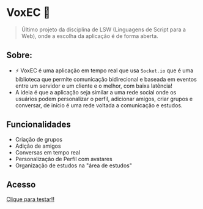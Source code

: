 # VoxEC 💬 
> Último projeto da disciplina de LSW (Linguagens de Script para a Web), onde a escolha da aplicação é de forma aberta.
## Sobre:
- ⚡ VoxEC é uma aplicação em tempo real que usa `` Socket.io `` que é uma biblioteca que permite comunicação bidirecional e baseada em eventos entre um servidor e um cliente e o melhor, com baixa latência!
- A ideia é que a aplicação seja similar a uma rede social onde os usuários podem personalizar o perfil, adicionar amigos, criar grupos e conversar, de início é uma rede voltada a comunicação e estudos.

## Funcionalidades
- Criação de grupos
- Adição de amigos
- Conversas em tempo real
- Personalização de Perfil com avatares
- Organização de estudos na "área de estudos"

## Acesso
[Clique para testar!!](https://voxec.onrender.com/)

